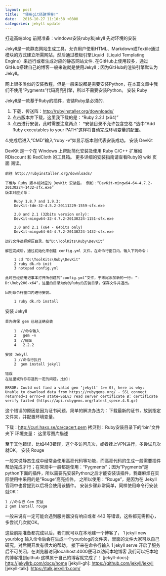 ```yaml
---
layout: post
title:  "使用git搭建博客!"
date:   2016-10-27 11:10:38 +0800
categories: jekyll update
---
```

打造高端blog
前期准备：windows安装ruby和jekyll
先对环境的安装

Jekyll是一款静态网站生成工具，允许用户使用HTML、Markdown或Textile通过模块的方式建立所需网站，然后通过模板引擎Liquid（Liquid Templating Engine）来运行或者生成对应的静态网站文件. 
在GitHub上使用较多，通过GitHub搭建自己的博客一般来说就是使用Jekyll；因为GitHub的渲染引擎默认为Jekyll。

网上很多类似的安装教程，但是一般来说都是需要安装Python，在本篇文章中我们不使用“Pygments”代码高亮引擎，所以不需要安装Python。
安装 Ruby

Jekyll是一款基于Ruby的插件，安装Ruby是必须的. 
1. 下载，传送阵：http://rubyinstaller.org/downloads/ 
2. 点击版本并下载，这里我下载的是：“Ruby 2.2.1 (x64)” 
3. 点击进行安装，此时需要注意两点： 
*安装目录不允许包含空格 
*选中“Add Ruby executables to your PATH”这样将自动完成环境变量的配置。


4.完成后进入“CMD”输入“ruby -v”如显示版本则代表安装成功。
安装 DevKit

DevKit 是一个在 Windows 上帮助简化安装及使用 Ruby C/C++ 扩展如 RDiscount 和 RedCloth 的工具箱。
更多详细的安装指南请查看Ruby的 wiki 页面 阅读。

    前往 http://rubyinstaller.org/downloads/

    下载与 Ruby 版本相对应的 DevKit 安装包。 例如：“DevKit-mingw64-64-4.7.2-20130224-1432-sfx.exe” 
    版本对应关系：

        Ruby 1.8.7 and 1.9.3: 
        DevKit-tdm-32-4.5.2-20111229-1559-sfx.exe

        2.0 and 2.1 (32bits version only): 
        DevKit-mingw64-32-4.7.2-20130224-1151-sfx.exe

        2.0 and 2.1 (x64 - 64bits only) 
        DevKit-mingw64-64-4.7.2-20130224-1432-sfx.exe

    运行文件选择解压目录，如“D:\ToolKits\Ruby\DevKit”

    解压完成后，通过初始化来创建 config.yml 文件。在命令行窗口内，输入下列命令：

        1 cd "D:\ToolKits\Ruby\DevKit"
        2 ruby dk.rb init
        3 notepad config.yml

    此时已经使用记事本打开所创建的”config.yml”文件，于末尾添加新的一行: “- D:\Ruby200-x64“，这里的目录为你的Ruby的安装目录，保存文件并退出。

    回到命令行窗口内进行安装。

        1 ruby dk.rb install

安装 Jekyll

    首先确保 gem 已经正确安装

        1  //命令输入
        2   gem -v
        3  //输出
        4   2.2.2

    安装 Jekyll
        1 //命令行执行
        2  gem install jekyll

    错误 
    在这里或许你将遇到一定的问题，比如：

    ERROR: Could not find a valid gem ‘jekyll’ (>= 0), here is why: 
    Unable to download data from https://rubygems.org/ - SSL_connect returned=1 errno=0 state=SSLv3 read server certificate B: certificate verify failed (https://api.rubygems.org/latest_spece.4.8.gz)

这个错误的原因是因为证书问题，简单的解决办法为：下载最新的证书，放到指定文件夹，并配置环境变量。

下载：http://curl.haxx.se/ca/cacert.pem 
拷贝到：Ruby安装目录下的“bin”文件夹下 
环境变量： 
这里写图片描述

至于其他错误，比如443错误，这个多访问几次，或者挂上VPN进行，多尝试几次就OK。
安装 Rouge

一般来说静态生成中经常会使用高亮代码等功能，而高亮代码的生成一般需要插件帮助完成才行；在常规中一般都是使用：“Pygments”；因为”Pygments“是python下面的插件，所以需要先安装Python之后才能安装该插件，我嫌麻烦在实际使用中采用的是”Rouge“高亮插件。 
之所以使用：”Rouge”，是因为在 Jekyll 官网中也曾提到以后将会使用该插件。 
安装步骤非常简单，同样使用命令行安装就OK：

    1 //命令行 Gem 安装
    2 gem install rouge

一般来说有一定可能会遇到服务器没有响应或者 443 等错误，这些都无需担心，多尝试几次就OK。

这些前期准备都完成以后，我们就可以在本地建一个博客了，
     1 jekyll new yourblog
 输入命令后会在生成一个yourblog的文件夹，里面的文件大家可以自己研究，对后期开发有很大的帮助。
 接下来在命令行输入
    1 jekyll serve
 开启了服务后不可关闭，在浏览器访问localhost:4000便可以访问本地博客
 我们可以把本地的博客推到github 这样属于自己的博客就完成了！
[jekyll-docs]: http://jekyllrb.com/docs/home
[jekyll-gh]:   https://github.com/jekyll/jekyll
[jekyll-talk]: https://talk.jekyllrb.com/
